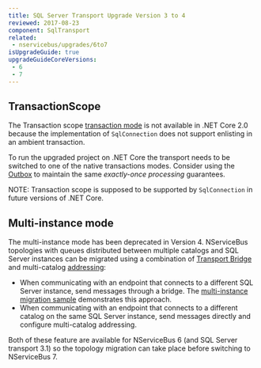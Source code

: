 ```yaml
---
title: SQL Server Transport Upgrade Version 3 to 4
reviewed: 2017-08-23
component: SqlTransport
related:
 - nservicebus/upgrades/6to7
isUpgradeGuide: true
upgradeGuideCoreVersions:
 - 6
 - 7
---
```



## TransactionScope

The Transaction scope [transaction mode](/transports/sql/transactions.md) is not available in .NET Core 2.0 because the implementation of `SqlConnection` does not support enlisting in an ambient transaction. 

To run the upgraded project on .NET Core the transport needs to be switched to one of the native transactions modes. Consider using the [Outbox](/nservicebus/outbox) to maintain the same *exactly-once processing* guarantees.

NOTE: Transaction scope is supposed to be supported by `SqlConnection` in future versions of .NET Core. 

## Multi-instance mode

The multi-instance mode has been deprecated in Version 4. NServiceBus topologies with queues distributed between multiple catalogs and SQL Server instances can be migrated using a combination of [Transport Bridge](/nservicebus/bridge/) and multi-catalog [addressing](/transports/sql/addressing.md):
 * When communicating with an endpoint that connects to a different SQL Server instance, send messages through a bridge. The [multi-instance migration sample](/samples/sqltransport/multi-instance-migration) demonstrates this approach.
 * When communicating with an endpoint that connects to a different catalog on the same SQL Server instance, send messages directly and configure multi-catalog addressing.

Both of these feature are available for NServiceBus 6 (and SQL Server transport 3.1) so the topology migration can take place before switching to NServiceBus 7.




